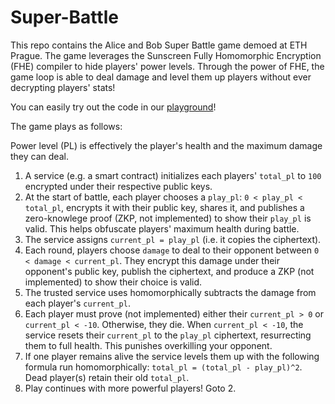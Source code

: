 # Super-Battle
This repo contains the Alice and Bob Super Battle game demoed at ETH Prague. The game leverages the Sunscreen Fully Homomorphic Encryption (FHE) compiler to hide players' power levels. Through the power of FHE, the game loop is able to deal damage and level them up players without ever decrypting players' stats! 

You can easily try out the code in our [playground](https:.//playground.sunscreen.tech)!


The game plays as follows:

Power level (PL) is effectively the player's health and the maximum damage they can deal.

1. A service (e.g. a smart contract) initializes each players' `total_pl` to `100` encrypted under their respective public keys.
2. At the start of battle, each player chooses a `play_pl`: `0 < play_pl < total_pl`, encrypts it with their public key, shares it, and publishes a zero-knowlege proof (ZKP, not implemented) to show their `play_pl` is valid. This helps obfuscate players' maximum health during battle.
3. The service assigns `current_pl = play_pl` (i.e. it copies the ciphertext).
4. Each round, players choose `damage` to deal to their opponent between `0 < damage < current_pl`. They encrypt this damage under their opponent's public key, publish the ciphertext, and produce a ZKP (not implemented) to show their choice is valid.
5. The trusted service uses homomorphically subtracts the damage from each player's `current_pl`.
6. Each player must prove (not implemented) either their `current_pl > 0` or `current_pl < -10`. Otherwise, they die. When `current_pl < -10`, the service resets their `current_pl` to the `play_pl` ciphertext, resurrecting them to full health. This punishes overkilling your opponent.
7. If one player remains alive the service levels them up with the following formula run homomorphically: `total_pl = (total_pl - play_pl)^2`. Dead player(s) retain their old `total_pl`.
8. Play continues with more powerful players! Goto 2.
